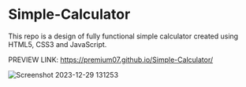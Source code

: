 # Simple-Calculator
This repo is a design of fully functional simple calculator created using HTML5, CSS3 and JavaScript.

PREVIEW LINK: https://premium07.github.io/Simple-Calculator/

![Screenshot 2023-12-29 131253](https://github.com/Premium07/Simple-Calculator/assets/88884106/6bfb2667-44c1-4a38-a970-11280358c3ac)
